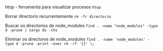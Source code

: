 htop - ferramenta para visualizar procesos
  `htop`


Borrar directorio recurrentemente
  `rm -fr directorio`

Buscar os directorios de node_modules
  `find . -name "node_modules" -type d -prune | xargs du -chs`

Eliminar os directoros de node_modules
  `find . -name 'node_modules' -type d -prune -print -exec rm -rf '{}' \;`
